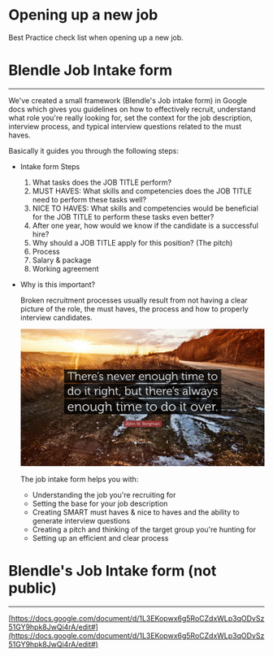 # Opening up a new job

Best Practice check list when opening up a new job.

# Blendle Job Intake form

---

We've created a small framework (Blendle's Job intake form) in Google docs which gives you guidelines on how to effectively recruit, understand what role you're really looking for, set the context for the job description, interview process, and typical interview questions related to the must haves. 

Basically it guides you through the following steps:

- Intake form Steps
    1. What tasks does the JOB TITLE perform?
    2. MUST HAVES: What skills and competencies does the JOB TITLE need to perform these tasks well?
    3. NICE TO HAVES: What skills and competencies would be beneficial for the JOB TITLE to perform these tasks even better?
    4. After one year, how would we know if the candidate is a successful hire?
    5. Why should a JOB TITLE apply for this position? (The pitch)
    6. Process
    7. Salary & package
    8. Working agreement
- Why is this important?
    
    Broken recruitment processes usually result from not having a clear picture of the role, the must haves, the process and how to properly interview candidates. 
    
    ![Opening%20up%20a%20new%20job%20535745331e8e4a8bb2e700cbc2852cf7/Quotefancy-1665848-3840x2160.jpg](Opening%20up%20a%20new%20job%20535745331e8e4a8bb2e700cbc2852cf7/Quotefancy-1665848-3840x2160.jpg)
    
    The job intake form helps you with:
    
    - Understanding the job you're recruiting for
    - Setting the base for your job description
    - Creating SMART must haves & nice to haves and the ability to generate interview questions
    - Creating a pitch and thinking of the target group you're hunting for
    - Setting up an efficient and clear process
    

# Blendle's Job Intake form (not public)

---

[https://docs.google.com/document/d/1L3EKopwx6g5RoCZdxWLp3qODvSz51GY9hpk8JwQi4rA/edit#](https://docs.google.com/document/d/1L3EKopwx6g5RoCZdxWLp3qODvSz51GY9hpk8JwQi4rA/edit#)
